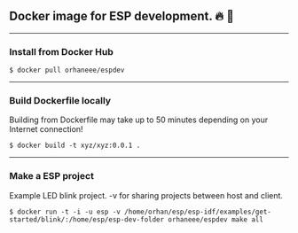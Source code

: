## Docker image for ESP development. :fire: :space_invader:
---
### Install from Docker Hub  

`$ docker pull orhaneee/espdev`

---
### Build Dockerfile locally  
Building from Dockerfile may take up to 50 minutes depending on your Internet connection!  

`$ docker build -t xyz/xyz:0.0.1 .`

---
### Make a ESP project
Example LED blink project. -v for sharing projects between host and client.  

`$ docker run -t -i -u esp -v /home/orhan/esp/esp-idf/examples/get-started/blink/:/home/esp/esp-dev-folder orhaneee/espdev make all`
